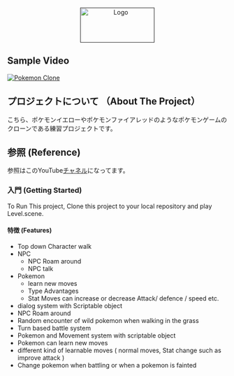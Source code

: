 <!-- PROJECT LOGO -->
<br />
<div align="center">
  <a href="">
    <img src="https://seeklogo.com/images/P/Pokemon-logo-497D61B223-seeklogo.com.png" alt="Logo" width="170" height="80">
  </a>

<!--  <h3 align="center">Pokemon Clone</h3> -->

<!--   <p align="center">
    <a href="https://github.com/othneildrew/Best-README-Template">View Demo</a>
  </p> -->
</div>

## Sample Video

<!-- https://user-images.githubusercontent.com/58986949/115314310-805b2780-a1a7-11eb-8558-648a367ea231.mp4 -->
[![Pokemon Clone](https://i.pinimg.com/564x/17/7e/09/177e09169044d95b0b8b6679273e7307.jpg)](https://youtu.be/KbV4jXW690c")


<!-- ABOUT THE PROJECT -->
## プロジェクトについて （About The Project）
こちら、ポケモンイエローやポケモンファイアレッドのようなポケモンゲームのクローンである練習プロジェクトです。

<!-- ABOUT THE PROJECT -->
## 参照 (Reference)
参照はこのYouTube[チャネル](https://www.youtube.com/watch?v=cnvGFyz42lw&list=PLEkX-p0oUs8z38KTG2ZkCykWJEuLLYzpB&index=8)になってます。

### 入門 (Getting Started)

To Run This project, Clone this project to your local repository 
and play Level.scene.

#### 特徴 (Features)

 * Top down Character walk
 * NPC
    - NPC Roam around
    - NPC talk
 * Pokemon
    - learn new moves
    - Type Advantages
    - Stat Moves can increase or decrease Attack/ defence / speed etc.
 * dialog system with Scriptable object
 * NPC Roam around
 * Random encounter of wild pokemon when walking in the grass
 * Turn based battle system 
 * Pokemon and Movement system with scriptable object
 * Pokemon can learn new moves
 * different kind of learnable moves ( normal moves, Stat change such as improve attack )
 * Change pokemon when battling or when a pokemon is fainted
